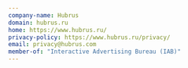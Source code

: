 ```yaml
---
company-name: Hubrus
domain: hubrus.ru
home: https://www.hubrus.ru/
privacy-policy: https://www.hubrus.ru/privacy/
email: privacy@hubrus.com
member-of: "Interactive Advertising Bureau (IAB)"
---
```




